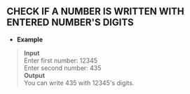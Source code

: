 ## CHECK IF A NUMBER IS WRITTEN WITH ENTERED NUMBER'S DIGITS  

* **Example**  

> **Input**  
> Enter first number: 12345  
> Enter second number: 435  
> **Output**  
> You can write 435 with 12345's digits.  
